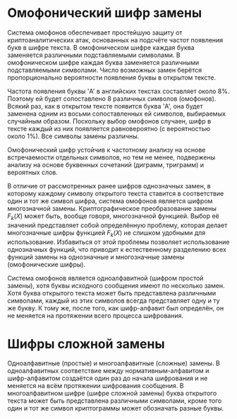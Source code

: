 # Омофонический шифр замены

Система омофонов обеспечивает простейшую защиту от криптоаналитических атак, основанных на подсчёте частот появления букв в шифре текста. В омофоническом шифре каждая буква заменяется различными подставляемыми символами. В омофоническом шифре каждая буква заменяется различными подставляемыми символами. Число возможных замен берётся пропорционально вероятности появления буквы в открытом тексте.

Частота появления буквы 'A' в английских текстах составляет около 8%. Поэтому ей будет сопоставлено 8 различных символов (омофонов). Всякий раз, как в открытом тексте появится буква 'A', она будет заменена одним из восьми сопоставленных ей символов, выбираемых случайным образом. Поскольку выбор омофонов случаен, шифр в тексте каждый из них появляется равновероятно (с вероятностью около 1%). Все символы замены различны.

Омофонический шифр устойчив к частотному анализу на основе встречаемости отдельных символов, но тем не менее, подвержены анализу на основе буквенных сочетаний (диграмм, триграмм) и вероятных слов.

В отличие от рассмотренных ранее шифров однозначных замен, в которому каждому символу открытого текста ставится в соответствие один и тот же символ шифра, система омофонов является шифром многозначной замены. Криптографическое преобразование замены $F_k(X)$ может быть, вообще говоря, многозначной функцией. Выбор её значений представляет собой определённую проблему, которая делает многозначные шифры функцией $F_k(X)$ не слишком удобными для использование. Избавиться от этой проблемы позволяет использование однозначных функций, что приводит к естественному разделению всех функций замены на однозначные и многозначные замены (омофонические шифры).

Система омофонов является одноалфавитной (шифром простой замены), хотя буквы исходного сообщения имеют по несколько замен. Хотя буква открытого текста может быть представлена различными символами, каждый из этих символов всегда представляет одну и ту же букву. К тому же, после того, как шифр-алфавит был определён, он не меняется на протяжении всего процесса шифрования.

# Шифры сложной замены

Одноалфавитные (простые) и многоалфавитные (сложные) замены. В одноалфавитных соответствие между нормативным-алфавитом и шифр-алфавитом создаётся один раз до начала шифрования и не меняется на всём протяжении шифрования сообщения. В многоалфавитном шифре (шифре сложной замены) буква открытого текста может быть представлена различными символами, кроме того один и тот же символ криптограммы может обозначать разные буквы.

